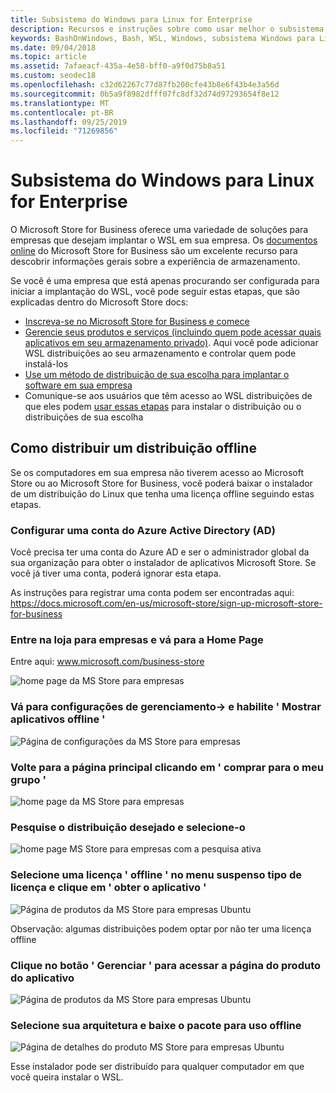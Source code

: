 ```yaml
---
title: Subsistema do Windows para Linux for Enterprise
description: Recursos e instruções sobre como usar melhor o subsistema do Windows para Linux em um ambiente corporativo.
keywords: BashOnWindows, Bash, WSL, Windows, subsistema Windows para Linux, windowssubsystem, Ubuntu, Debian, Suse, Windows 10, Enterprise, implantação, offline, empacotamento, armazenamento, distribuição, instalação, instalar
ms.date: 09/04/2018
ms.topic: article
ms.assetid: 7afaeacf-435a-4e58-bff0-a9f0d75b8a51
ms.custom: seodec18
ms.openlocfilehash: c32d62267c77d87fb200cfe43b8e6f43b4e3a56d
ms.sourcegitcommit: 0b5a9f8982dfff07fc8df32d74d97293654f8e12
ms.translationtype: MT
ms.contentlocale: pt-BR
ms.lasthandoff: 09/25/2019
ms.locfileid: "71269856"
---
```

# <a name="windows-subsystem-for-linux-for-enterprise"></a>Subsistema do Windows para Linux for Enterprise

O Microsoft Store for Business oferece uma variedade de soluções para empresas que desejam implantar o WSL em sua empresa. Os [documentos online](https://docs.microsoft.com/en-us/microsoft-store/) do Microsoft Store for Business são um excelente recurso para descobrir informações gerais sobre a experiência de armazenamento.

Se você é uma empresa que está apenas procurando ser configurada para iniciar a implantação do WSL, você pode seguir estas etapas, que são explicadas dentro do Microsoft Store docs:

* [Inscreva-se no Microsoft Store for Business e comece](https://docs.microsoft.com/en-us/microsoft-store/sign-up-microsoft-store-for-business-overview)
* [Gerencie seus produtos e serviços (incluindo quem pode acessar quais aplicativos em seu armazenamento privado)](https://docs.microsoft.com/en-us/microsoft-store/manage-apps-microsoft-store-for-business-overview). Aqui você pode adicionar WSL distribuições ao seu armazenamento e controlar quem pode instalá-los
* [Use um método de distribuição de sua escolha para implantar o software em sua empresa](https://docs.microsoft.com/en-us/microsoft-store/distribute-apps-to-your-employees-microsoft-store-for-business)
* Comunique-se aos usuários que têm acesso ao WSL distribuições de que eles podem [usar essas etapas](https://docs.microsoft.com/en-us/windows/wsl/install-win10) para instalar o distribuição ou o distribuições de sua escolha 

## <a name="how-to-distribute-a-distro-offline"></a>Como distribuir um distribuição offline

Se os computadores em sua empresa não tiverem acesso ao Microsoft Store ou ao Microsoft Store for Business, você poderá baixar o instalador de um distribuição do Linux que tenha uma licença offline seguindo estas etapas. 

### <a name="set-up-an-azure-active-directory-ad-account"></a>Configurar uma conta do Azure Active Directory (AD) 

Você precisa ter uma conta do Azure AD e ser o administrador global da sua organização para obter o instalador de aplicativos Microsoft Store. Se você já tiver uma conta, poderá ignorar esta etapa.

As instruções para registrar uma conta podem ser encontradas aqui: https://docs.microsoft.com/en-us/microsoft-store/sign-up-microsoft-store-for-business

### <a name="sign-into-the-store-for-business-and-go-to-the-homepage"></a>Entre na loja para empresas e vá para a Home Page
Entre aqui: www.microsoft.com/business-store

![home page da MS Store para empresas](media/offlineinstallscreens/1-screen.png)

### <a name="go-to-manage-settings-and-enable-show-offline-apps"></a>Vá para configurações de gerenciamento-> e habilite ' Mostrar aplicativos offline '

![Página de configurações da MS Store para empresas](media/offlineinstallscreens/2-screen.png)

### <a name="go-back-to-the-main-page-by-clicking-shop-for-my-group"></a>Volte para a página principal clicando em ' comprar para o meu grupo '

![home page da MS Store para empresas](media/offlineinstallscreens/1-screen.png)

### <a name="search-for-your-desired-distro-and-select-it"></a>Pesquise o distribuição desejado e selecione-o

![home page MS Store para empresas com a pesquisa ativa](media/offlineinstallscreens/3-screen.png)

### <a name="select-an-offline-license-in-the-license-type-dropdown-menu-and-click-get-the-app"></a>Selecione uma licença ' offline ' no menu suspenso tipo de licença e clique em ' obter o aplicativo '

![Página de produtos da MS Store para empresas Ubuntu](media/offlineinstallscreens/4-screen.png)

Observação: algumas distribuições podem optar por não ter uma licença offline

### <a name="click-the-manage-button-to-get-to-the-apps-product-page"></a>Clique no botão ' Gerenciar ' para acessar a página do produto do aplicativo

![Página de produtos da MS Store para empresas Ubuntu](media/offlineinstallscreens/5-screen.png)

### <a name="select-your-architecture-and-download-the-package-for-offline-use"></a>Selecione sua arquitetura e baixe o pacote para uso offline

![Página de detalhes do produto MS Store para empresas Ubuntu](media/offlineinstallscreens/6-screen.png)

Esse instalador pode ser distribuído para qualquer computador em que você queira instalar o WSL.